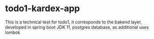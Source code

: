 # todo1-kardex-app
This is a technical test for todo1, it corresponds to the bakend layer, developed in spring boot JDK 11, postgres database, as additional uses lombok
